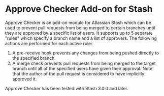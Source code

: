Approve Checker Add-on for Stash
================================

Approve Checker is an add-on module for Atlassian Stash which can be used
to prevent pull requests from being merged to certain branches until they are
approved by a specific list of users.  It supports up to 5 separate "rules"
which specify a branch name and a list of approvers.  The following actions 
are performed for each active rule:

1. A pre-receive hook prevents any changes from being pushed directly to
   the specified branch.
2. A merge check prevents pull requests from being merged to the target 
   branch until all of the specified users have given their approval.
   Note that the author of the pull request is considered to have implicitly
   approved it.

Approve Checker has been tested with Stash 3.0.0 and later.

